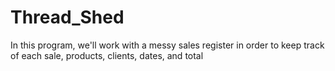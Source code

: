 # Thread_Shed
In this program, we'll work with a messy sales register in order to keep track of each sale, products, clients, dates, and total  
